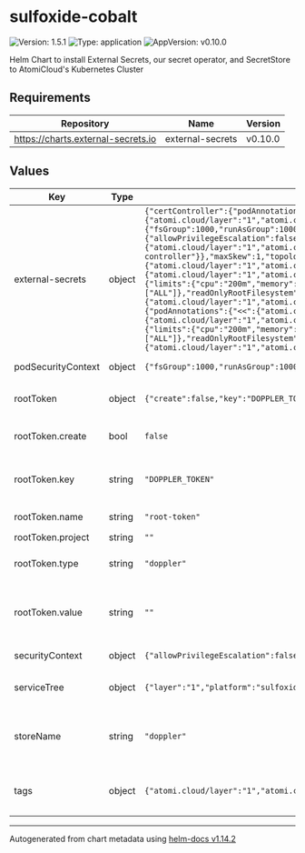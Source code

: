 # sulfoxide-cobalt

![Version: 1.5.1](https://img.shields.io/badge/Version-1.5.1-informational?style=flat-square) ![Type: application](https://img.shields.io/badge/Type-application-informational?style=flat-square) ![AppVersion: v0.10.0](https://img.shields.io/badge/AppVersion-v0.10.0-informational?style=flat-square)

Helm Chart to install External Secrets, our secret operator, and SecretStore to AtomiCloud's Kubernetes Cluster

## Requirements

| Repository | Name | Version |
|------------|------|---------|
| https://charts.external-secrets.io | external-secrets | v0.10.0 |

## Values

| Key | Type | Default | Description |
|-----|------|---------|-------------|
| external-secrets | object | `{"certController":{"podAnnotations":{"<<":{"atomi.cloud/layer":"1","atomi.cloud/platform":"sulfoxide","atomi.cloud/service":"chlorine"},"atomi.cloud/module":"cert-controller"},"podLabels":{"<<":{"atomi.cloud/layer":"1","atomi.cloud/platform":"sulfoxide","atomi.cloud/service":"chlorine"},"atomi.cloud/module":"cert-controller"},"podSecurityContext":{"fsGroup":1000,"runAsGroup":1000,"runAsNonRoot":true,"runAsUser":1000},"resources":{"limits":{"cpu":"200m","memory":"256Mi"},"requests":{"cpu":"5m","memory":"128Mi"}},"securityContext":{"allowPrivilegeEscalation":false,"capabilities":{"drop":["ALL"]},"readOnlyRootFilesystem":true,"runAsGroup":1000,"runAsNonRoot":true,"runAsUser":1000},"topologySpreadConstraints":[{"labelSelector":{"matchLabels":{"<<":{"atomi.cloud/layer":"1","atomi.cloud/platform":"sulfoxide","atomi.cloud/service":"chlorine"},"atomi.cloud/module":"cert-controller"}},"maxSkew":1,"topologyKey":"topology.kubernetes.io/zone","whenUnsatisfiable":"ScheduleAnyway"}]},"installCRDs":true,"podAnnotations":{"<<":{"atomi.cloud/layer":"1","atomi.cloud/platform":"sulfoxide","atomi.cloud/service":"chlorine"},"atomi.cloud/module":"operator"},"podLabels":{"<<":{"atomi.cloud/layer":"1","atomi.cloud/platform":"sulfoxide","atomi.cloud/service":"chlorine"},"atomi.cloud/module":"operator"},"podSecurityContext":{"fsGroup":1000,"runAsGroup":1000,"runAsNonRoot":true,"runAsUser":1000},"resources":{"limits":{"cpu":"200m","memory":"256Mi"},"requests":{"cpu":"5m","memory":"64Mi"}},"securityContext":{"allowPrivilegeEscalation":false,"capabilities":{"drop":["ALL"]},"readOnlyRootFilesystem":true,"runAsGroup":1000,"runAsNonRoot":true,"runAsUser":1000},"serviceMonitor":{"enabled":true},"topologySpreadConstraints":[{"labelSelector":{"matchLabels":{"<<":{"atomi.cloud/layer":"1","atomi.cloud/platform":"sulfoxide","atomi.cloud/service":"chlorine"},"atomi.cloud/module":"operator"}},"maxSkew":1,"topologyKey":"topology.kubernetes.io/zone","whenUnsatisfiable":"ScheduleAnyway"}],"webhook":{"podAnnotations":{"<<":{"atomi.cloud/layer":"1","atomi.cloud/platform":"sulfoxide","atomi.cloud/service":"chlorine"},"atomi.cloud/module":"webhook"},"podLabels":{"<<":{"atomi.cloud/layer":"1","atomi.cloud/platform":"sulfoxide","atomi.cloud/service":"chlorine"},"atomi.cloud/module":"webhook"},"podSecurityContext":{"fsGroup":1000,"runAsGroup":1000,"runAsNonRoot":true,"runAsUser":1000},"resources":{"limits":{"cpu":"200m","memory":"256Mi"},"requests":{"cpu":"5m","memory":"64Mi"}},"securityContext":{"allowPrivilegeEscalation":false,"capabilities":{"drop":["ALL"]},"readOnlyRootFilesystem":true,"runAsGroup":1000,"runAsNonRoot":true,"runAsUser":1000},"topologySpreadConstraints":[{"labelSelector":{"matchLabels":{"<<":{"atomi.cloud/layer":"1","atomi.cloud/platform":"sulfoxide","atomi.cloud/service":"chlorine"},"atomi.cloud/module":"webhook"}},"maxSkew":1,"topologyKey":"topology.kubernetes.io/zone","whenUnsatisfiable":"ScheduleAnyway"}]}}` | External Secrets Configuration. See [External Secrets Operator Documentation](https://github.com/external-secrets/external-secrets/tree/main/deploy/charts/external-secrets) |
| podSecurityContext | object | `{"fsGroup":1000,"runAsGroup":1000,"runAsNonRoot":true,"runAsUser":1000}` | YAML Anchor for PodSecurityContext |
| rootToken | object | `{"create":false,"key":"DOPPLER_TOKEN","name":"root-token","project":"","type":"doppler","value":""}` | The Root Doppler Token for deploying SecretStore |
| rootToken.create | bool | `false` | To create the secret or use existing secret |
| rootToken.key | string | `"DOPPLER_TOKEN"` | The Kubernetes Secret Key holding the Root Doppler Token |
| rootToken.name | string | `"root-token"` | Name of secret to be created |
| rootToken.project | string | `""` | Project |
| rootToken.type | string | `"doppler"` | Type of ClusterSecretStore to be created |
| rootToken.value | string | `""` | The Root Doppler Token Value for deploying SecretStore. This value is sensitive |
| securityContext | object | `{"allowPrivilegeEscalation":false,"capabilities":{"drop":["ALL"]},"readOnlyRootFilesystem":true,"runAsGroup":1000,"runAsNonRoot":true,"runAsUser":1000}` | YAML Anchor for SecurityContext |
| serviceTree | object | `{"layer":"1","platform":"sulfoxide","service":"chlorine"}` | AtomiCloud Service Tree. See [ServiceTree](https://atomicloud.larksuite.com/wiki/OkfJwTXGFiMJkrk6W3RuwRrZs64?theme=DARK&contentTheme=DARK#MHw5d76uDo2tBLx86cduFQMRsBb) |
| storeName | string | `"doppler"` | The name of the doppler ClusterSecretStore that is going to be deployed |
| tags | object | `{"atomi.cloud/layer":"1","atomi.cloud/platform":"sulfoxide","atomi.cloud/service":"chlorine"}` | Kubernetes labels and annotations, following Service Tree |

----------------------------------------------
Autogenerated from chart metadata using [helm-docs v1.14.2](https://github.com/norwoodj/helm-docs/releases/v1.14.2)
